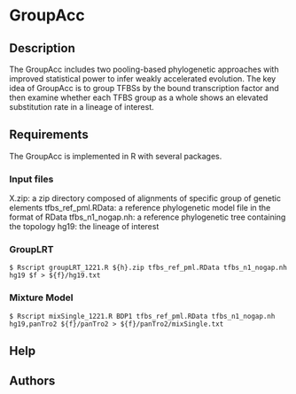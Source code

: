 # GroupAcc

## Description
The GroupAcc includes two pooling-based phylogenetic approaches with improved statistical power to infer weakly accelerated evolution. The key idea of GroupAcc is to group TFBSs by the bound transcription factor and then examine whether each TFBS group as a whole shows an elevated substitution rate in a lineage of interest.
## Requirements
The GroupAcc is implemented in R with several packages.
### Input files
X.zip: a zip directory composed of alignments of specific group of genetic elements
tfbs_ref_pml.RData: a reference phylogenetic model file in the format of RData
tfbs_n1_nogap.nh: a reference phylogenetic tree containing the topology
hg19: the lineage of interest
### GroupLRT
```$ Rscript groupLRT_1221.R ${h}.zip tfbs_ref_pml.RData tfbs_n1_nogap.nh hg19 $f > ${f}/hg19.txt```

### Mixture Model
```$ Rscript mixSingle_1221.R BDP1 tfbs_ref_pml.RData tfbs_n1_nogap.nh hg19,panTro2 ${f}/panTro2 > ${f}/panTro2/mixSingle.txt```

## Help

## Authors
